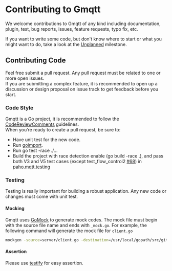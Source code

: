 # Contributing to Gmqtt
We welcome contributions to Gmqtt of any kind including documentation, plugin, test, bug reports, issues, feature requests, typo fix, etc.  

If you want to write some code, but don't know where to start or what you might want to do, take a look at the [Unplanned](https://github.com/twxstar/gmqtt/milestone/2) milestone.

## Contributing Code
Feel free submit a pull request. Any pull request must be related to one or more open issues.   
If you are submitting a complex feature, it is recommended to open up a discussion or design proposal on issue track to get feedback before you start.

### Code Style
Gmqtt is a Go project, it is recommended to follow the [CodeReviewComments](https://github.com/golang/go/wiki/CodeReviewComments) guidelines.  
When you’re ready to create a pull request, be sure to:
* Have unit test for the new code.
* Run [goimport](https://godoc.org/golang.org/x/tools/cmd/goimports).
* Run go test -race ./... 
* Build the project with race detection enable (go build -race .), and pass both V3 and V5 test cases (except test_flow_control2 [#68](https://github.com/eclipse/paho.mqtt.testing/issues/68)) in [paho.mqtt.testing](https://github.com/eclipse/paho.mqtt.testing/tree/master/interoperability)


### Testing
Testing is really important for building a robust application. Any new code or changes must come with unit test.

#### Mocking
Gmqtt uses [GoMock](https://github.com/golang/mock) to generate mock codes. The mock file must begin with the source file name and ends with `_mock.go`. For example, the following command will generate the mock file for `client.go`
```bash
mockgen -source=server/client.go -destination=/usr/local/gopath/src/github.com/twxstar/gmqtt/server/client_mock.go -package=server -self_package=github.com/twxstar/gmqtt/server
```
#### Assertion
Please use [testify](https://github.com/stretchr/testify) for easy assertion.

